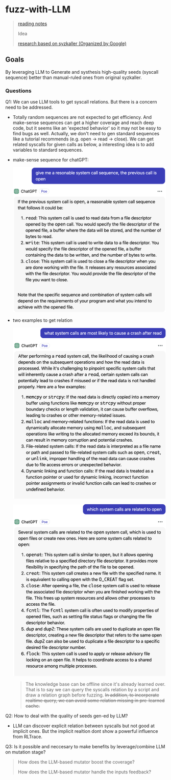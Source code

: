 # fuzz-with-LLM

> [reading notes](https://github.com/AmoyCherry/fuzz-with-LLM/blob/main/notes/reading.md)
>
> Idea
>
> [research based on syzkaller (Organized by Google)](https://github.com/google/syzkaller/blob/master/docs/research.md)

## Goals

By leveraging LLM to Generate and systhesis high-quality seeds (syscall sequence) better than manual-ruled ones from original syzkaller.

### Questions

Q1: We can use LLM tools to get syscall relations. But there is a concern need to be addressed.

- Totally random sequences are not expected to get efficiency. And make-sense sequences can get a higher coverage and reach deep code, but it seems like an 'expected behavior' so it may not be easy to find bugs as well. Actually, we don't need to gen standard sequences like a tutorial recommends (e.g. open -> read -> close). We can get related syscalls for given calls as below, a interesting idea is to add variables to standard sequences.

- make-sense sequence for chatGPT:

  ![img](./assets/gpt-1.png)

- two examples to get relation

  ![img](./assets/gpt-2.png)

  ![img](./assets/gpt-3.png)

  

  > The knowledge base can be offline since it's already learned over. That is to say we can query the syscalls relation by a script and draw a relation graph before fuzzing. ~~In addition, to incorperate realtime query, we can avoid some relation missing in pre-learned cache.~~



Q2: How to deal with the quality of seeds gen-ed by LLM?

- LLM can discover explicit relation between syscalls but not good at implicit ones. But the implicit realtion dont show a powerful influence from RLTrace.



Q3: Is it possible and neccesary to make benefits by leverage/combine LLM on mutation stage?

> How does the LLM-based mutator boost the coverage? 
>
> How does the LLM-based mutator handle the inputs feedback?

